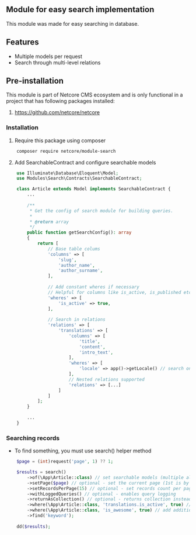 ## Module for easy search implementation
This module was made for easy searching in database.

## Features

- Multiple models per request
- Search through multi-level relations

## Pre-installation

This module is part of Netcore CMS ecosystem and is only functional in a project that has following packages installed:

1. https://github.com/netcore/netcore

### Installation

 1. Require this package using composer
```bash
    composer require netcore/module-search
```

 2. Add SearchableContract and configure searchable models 
```php
    use Illuminate\Database\Eloquent\Model;
    use Modules\Search\Contracts\SearchableContract; 

    class Article extends Model implements SearchableContract {
        ...        
        
        /**
         * Get the config of search module for building queries.
         *
         * @return array
         */
        public function getSearchConfig(): array
        {
            return [
                // Base table colums
                'columns' => [
                    'slug',
                    'author_name',
                    'author_surname',
                ],
                
                // Add constant wheres if necessary
                // Helpful for columns like is_active, is_published etc..
                'wheres' => [
                    'is_active' => true,
                ],
                
                // Search in relations
                'relations' => [
                    'translations' => [
                        'columns' => [
                            'title', 
                            'content',
                            'intro_text',
                        ],
                        'wheres' => [
                            'locale' => app()->getLocale() // search only in translations for current locale
                        ],
                        // Nested relations supported
                        'relations' => [...]
                    ]
                ]
            ];
        }
        
        ...
    }
```

### Searching records

- To find something, you must use search() helper method
```php 
    $page = (int)request('page', 1) ?? 1;

    $results = search()
        ->of(\App\Article::class) // set searchable models (multiple allowed)
        ->setPage($page) // optional - set the current page (1st is by default)
        ->setRecordsPerPage(15) // optional - set records count per page (20 is by default)
        ->withLoggedQueries() // optional - enables query logging
        ->returnAsCollection() // optional - returns collection instead of array
        ->where(\App\Article::class, 'translations.is_active', true) // add additional where to translations relation
        ->where(\App\Article::class, 'is_awesome', true) // add additional where to base model
        ->find('keyword');
        
    dd($results);    
```
